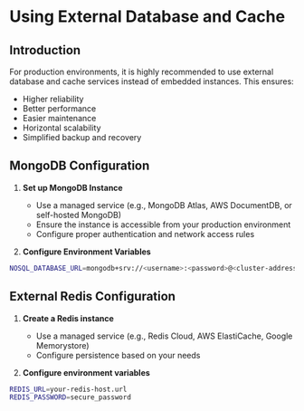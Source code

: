 # Using External Database and Cache

## Introduction

For production environments, it is highly recommended to use external database and cache services instead of embedded instances. This ensures:
- Higher reliability
- Better performance
- Easier maintenance
- Horizontal scalability
- Simplified backup and recovery

## MongoDB Configuration

1. **Set up MongoDB Instance**
   - Use a managed service (e.g., MongoDB Atlas, AWS DocumentDB, or self-hosted MongoDB)
   - Ensure the instance is accessible from your production environment
   - Configure proper authentication and network access rules

2. **Configure Environment Variables**

```bash
NOSQL_DATABASE_URL=mongodb+srv://<username>:<password>@<cluster-address>/<database>?retryWrites=true&w=majority
```

## External Redis Configuration

1. **Create a Redis instance**
   - Use a managed service (e.g., Redis Cloud, AWS ElastiCache, Google Memorystore)
   - Configure persistence based on your needs

2. **Configure environment variables**

```bash
REDIS_URL=your-redis-host.url
REDIS_PASSWORD=secure_password
```
